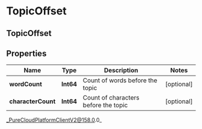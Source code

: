 # TopicOffset

## TopicOffset

## Properties

|Name | Type | Description | Notes|
|------------ | ------------- | ------------- | -------------|
| **wordCount** | **Int64** | Count of words before the topic  | [optional] |
| **characterCount** | **Int64** | Count of characters before the topic  | [optional] |



_PureCloudPlatformClientV2@158.0.0_

